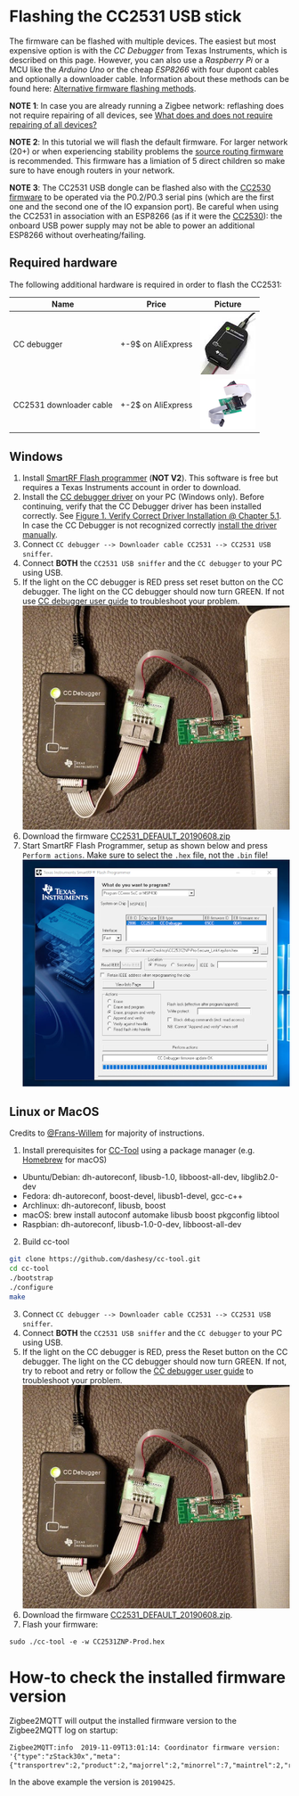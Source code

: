 ---
---
# Flashing the CC2531 USB stick
The firmware can be flashed with multiple devices. The easiest but most expensive option is with the *CC Debugger* from Texas Instruments, which is described on this page. However, you can also use a *Raspberry Pi* or a MCU like the *Arduino Uno* or the cheap *ESP8266* with four dupont cables and optionally a downloader cable. Information about these methods can be found here: [Alternative firmware flashing methods](../information/alternative_flashing_methods.md).

**NOTE 1**: In case you are already running a Zigbee network: reflashing does not require repairing of all devices, see [What does and does not require repairing of all devices?](../information/FAQ.html#what-does-and-does-not-require-repairing-of-all-devices)

**NOTE 2**: In this tutorial we will flash the default firmware. For larger network (20+) or when experiencing stability problems the [source routing firmware](https://github.com/Koenkk/Z-Stack-firmware/tree/master/coordinator/Z-Stack_Home_1.2/bin/source_routing) is recommended. This firmware has a limiation of 5 direct children so make sure to have enough routers in your network.

**NOTE 3**: The CC2531 USB dongle can be flashed also with the [CC2530 firmware](https://github.com/Koenkk/Z-Stack-firmware/tree/master/coordinator/Z-Stack_Home_1.2/bin/default) to be operated via the P0.2/P0.3 serial pins (which are the first one and the second one of the IO expansion port). Be careful when using the CC2531 in association with an ESP8266 (as if it were the [CC2530](https://www.zigbee2mqtt.io/information/connecting_cc2530.html#via-an-esp8266)): the onboard USB power supply may not be able to power an additional ESP8266 without overheating/failing.

## Required hardware
The following additional hardware is required in order to flash the CC2531:

| Name | Price | Picture |
| ------------- | ------------- | ------------- |
| CC debugger | +-9$ on AliExpress | ![CC debugger](../images/cc_debugger.jpg) |
| CC2531 downloader cable | +-2$ on AliExpress | ![Downloader cable CC2531](../images/downloader_cable.png) |


## Windows
1. Install [SmartRF Flash programmer](http://www.ti.com/tool/flash-programmer) (**NOT V2**). This software is free but requires a Texas Instruments account in order to download.
2. Install the [CC debugger driver](http://www.ti.com/general/docs/lit/getliterature.tsp?baseLiteratureNumber=swrc212&fileType=zip) on your PC (Windows only). Before continuing, verify that the CC Debugger driver has been installed correctly. See [Figure 1. Verify Correct Driver Installation @ Chapter 5.1](http://www.ti.com/lit/ug/swru197h/swru197h.pdf). In case the CC Debugger is not recognized correctly [install the driver manually](https://www.youtube.com/watch?v=jyKrxxXOvQY).
2. Connect `CC debugger --> Downloader cable CC2531 --> CC2531 USB sniffer`.
3. Connect **BOTH** the `CC2531 USB sniffer` and the `CC debugger` to your PC using USB.
3. If the light on the CC debugger is RED press set reset button on the CC debugger. The light on the CC debugger should now turn GREEN. If not use [CC debugger user guide](http://www.ti.com/lit/ug/swru197h/swru197h.pdf) to troubleshoot your problem.
![How to connect](../images/connected.jpg)
4. Download the firmware [CC2531_DEFAULT_20190608.zip](https://github.com/Koenkk/Z-Stack-firmware/raw/master/coordinator/Z-Stack_Home_1.2/bin/default/CC2531_DEFAULT_20190608.zip)
5. Start SmartRF Flash Programmer, setup as shown below and press `Perform actions`. Make sure to select the `.hex` file, not the `.bin` file!
![SmartRF Flash Programmer](../images/smartrf.png)

## Linux or MacOS
Credits to [@Frans-Willem](https://github.com/frans-Willem) for majority of instructions.

1. Install prerequisites for [CC-Tool](https://github.com/dashesy/cc-tool) using a package manager (e.g. [Homebrew](https://brew.sh/) for macOS)
* Ubuntu/Debian: dh-autoreconf, libusb-1.0, libboost-all-dev, libglib2.0-dev
* Fedora: dh-autoreconf, boost-devel, libusb1-devel, gcc-c++
* Archlinux: dh-autoreconf, libusb, boost
* macOS: brew install autoconf automake libusb boost pkgconfig libtool
* Raspbian: dh-autoreconf, libusb-1.0-0-dev, libboost-all-dev

2. Build cc-tool
```bash
git clone https://github.com/dashesy/cc-tool.git
cd cc-tool
./bootstrap
./configure
make
```
3. Connect `CC debugger --> Downloader cable CC2531 --> CC2531 USB sniffer`.
4. Connect **BOTH** the `CC2531 USB sniffer` and the `CC debugger` to your PC using USB.
5. If the light on the CC debugger is RED, press the Reset button on the CC debugger. The light on the CC debugger should now turn GREEN. If not, try to reboot and retry or follow the [CC debugger user guide](http://www.ti.com/lit/ug/swru197h/swru197h.pdf) to troubleshoot your problem.
![How to connect](../images/connected.jpg)
6. Download the firmware [CC2531_DEFAULT_20190608.zip](https://github.com/Koenkk/Z-Stack-firmware/raw/master/coordinator/Z-Stack_Home_1.2/bin/default/CC2531_DEFAULT_20190608.zip).
7. Flash your firmware:
```
sudo ./cc-tool -e -w CC2531ZNP-Prod.hex
```

# How-to check the installed firmware version
Zigbee2MQTT will output the installed firmware version to the Zigbee2MQTT log on startup:
```
Zigbee2MQTT:info  2019-11-09T13:01:14: Coordinator firmware version: '{"type":"zStack30x","meta":{"transportrev":2,"product":2,"majorrel":2,"minorrel":7,"maintrel":2,"revision":20190425}}'
```

In the above example the version is `20190425`.
